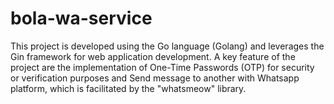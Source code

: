 # bola-wa-service
This project is developed using the Go language (Golang) and leverages the Gin framework for web application development. A key feature of the project are the implementation of One-Time Passwords (OTP) for security or verification purposes and Send message to another with Whatsapp platform, which is facilitated by the "whatsmeow" library.

